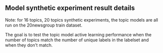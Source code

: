 ## Model synthetic experiment result details

Note:
for 16 topics, 20 topics synthetic experiments, the topic models are all run on the 20newsgroup train dataset.

The goal is to test the topic model active learning performance when the number of topics match the number of unique 
labels in the labelset and when they don't match.